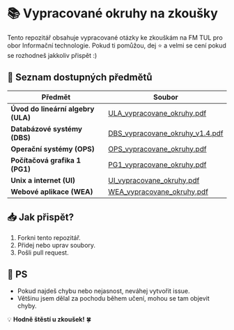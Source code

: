 # 📚 Vypracované okruhy na zkoušky

Tento repozitář obsahuje vypracované otázky ke zkouškám na FM TUL pro obor Informační technologie. Pokud ti pomůžou, dej ⭐ a velmi se cení pokud se rozhodneš jakkoliv přispět :)

## 📂 Seznam dostupných předmětů

| Předmět | Soubor |
|---------|--------|
| **Úvod do lineární algebry (ULA)** | [ULA_vypracovane_okruhy.pdf](ULA_vypracovane_okruhy.pdf) |
| **Databázové systémy (DBS)** | [DBS_vypracovane_okruhy_v1.4.pdf](DBS_vypracovane_okruhy_v1.4.pdf) |
| **Operační systémy (OPS)** | [OPS_vypracovane_okruhy.pdf](OPS_vypracovane_okruhy.pdf) |
| **Počítačová grafika 1 (PG1)** | [PG1_vypracovane_okruhy.pdf](PG1_vypracovane_okruhy.pdf) |
| **Unix a internet (UI)** | [UI_vypracovane_okruhy.pdf](UI_vypracovane_okruhy.pdf) |
| **Webové aplikace (WEA)** | [WEA_vypracovane_okruhy.pdf](WEA_vypracovane_okruhy.pdf) |

## 📥 Jak přispět?
1. Forkni tento repozitář.
2. Přidej nebo uprav soubory.
3. Pošli pull request.

## 👀 PS
- Pokud najdeš chybu nebo nejasnost, neváhej vytvořit issue.
- Většinu jsem dělal za pochodu během učení, mohou se tam objevit chyby.

💡 **Hodně štěstí u zkoušek!** 🍀
